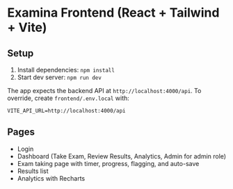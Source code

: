 # Examina Frontend (React + Tailwind + Vite)

## Setup
1. Install dependencies: `npm install`
2. Start dev server: `npm run dev`

The app expects the backend API at `http://localhost:4000/api`.
To override, create `frontend/.env.local` with:
```
VITE_API_URL=http://localhost:4000/api
```

## Pages
- Login
- Dashboard (Take Exam, Review Results, Analytics, Admin for admin role)
- Exam taking page with timer, progress, flagging, and auto-save
- Results list
- Analytics with Recharts
